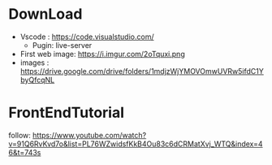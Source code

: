 # DownLoad
* Vscode : https://code.visualstudio.com/
    * Pugin: live-server
* First web image: https://i.imgur.com/2oTquxi.png
* images : 
https://drive.google.com/drive/folders/1mdjzWjYMOVOmwUVRw5ifdC1YbyQfcqNL

# FrontEndTutorial
follow: https://www.youtube.com/watch?v=91Q6RvKvd7o&list=PL76WZwidsfKkB4Ou83c6dCRMatXvj_WTQ&index=46&t=743s

